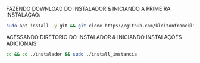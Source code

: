 FAZENDO DOWNLOAD DO INSTALADOR & INICIANDO A PRIMEIRA INSTALAÇÃO:

```bash
sudo apt install -y git && git clone https://github.com/kleitonfranckliz/instalador && sudo chmod -R 777 ./instalador && cd ./instalador && sudo ./install_primaria
```

ACESSANDO DIRETORIO DO INSTALADOR & INICIANDO INSTALAÇÕES ADICIONAIS:
```bash
cd && cd ./instalador && sudo ./install_instancia
```

